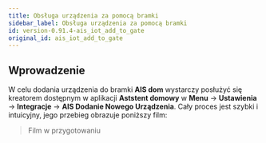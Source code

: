 ```yaml
---
title: Obsługa urządzenia za pomocą bramki
sidebar_label: Obsługa urządzenia za pomocą bramki
id: version-0.91.4-ais_iot_add_to_gate
original_id: ais_iot_add_to_gate
---
```


## Wprowadzenie

W celu dodania urządzenia do bramki **AIS dom** wystarczy posłużyć się kreatorem dostępnym w aplikacji **Aststent domowy** w **Menu** -> **Ustawienia** -> **Integracje** -> **AIS Dodanie Nowego Urządzenia**. Cały proces jest szybki i intuicyjny, jego przebieg obrazuje poniższy film:

> Film w przygotowaniu
